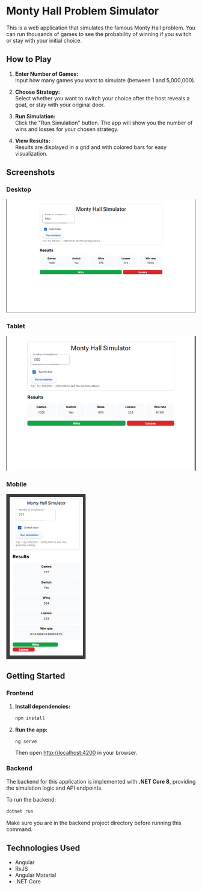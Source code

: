 ﻿# Monty Hall Problem Simulator

This is a web application that simulates the famous Monty Hall problem. You can run thousands of games to see the probability of winning if you switch or stay with your initial choice.

## How to Play

1. **Enter Number of Games:**  
   Input how many games you want to simulate (between 1 and 5,000,000).

2. **Choose Strategy:**  
   Select whether you want to switch your choice after the host reveals a goat, or stay with your original door.

3. **Run Simulation:**  
   Click the "Run Simulation" button. The app will show you the number of wins and losses for your chosen strategy.

4. **View Results:**  
   Results are displayed in a grid and with colored bars for easy visualization.

## Screenshots

### Desktop

![Desktop Screenshot](screenshots/desktop.png)

### Tablet

![Tablet Screenshot](screenshots/tablet.png)

### Mobile

![Mobile Screenshot](screenshots/mobile.png)


## Getting Started

### Frontend

1. **Install dependencies:**

   ```bash
   npm install
   ```

2. **Run the app:**
   ```bash
   ng serve
   ```
   Then open [http://localhost:4200](http://localhost:4200) in your browser.

### Backend

The backend for this application is implemented with **.NET Core 8**, providing the simulation logic and API endpoints.

To run the backend:

```bash
dotnet run
```

Make sure you are in the backend project directory before running this command.

## Technologies Used

- Angular
- RxJS
- Angular Material
- .NET Core
